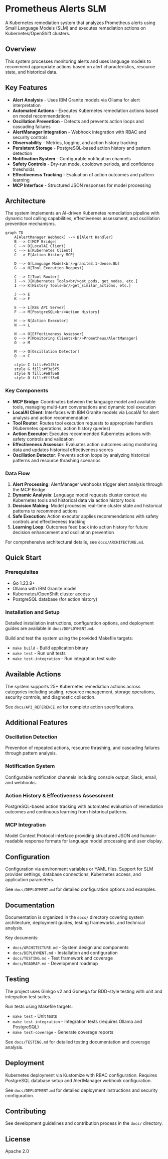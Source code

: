 # Prometheus Alerts SLM

A Kubernetes remediation system that analyzes Prometheus alerts using Small Language Models (SLM) and executes remediation actions on Kubernetes/OpenShift clusters.

## Overview

This system processes monitoring alerts and uses language models to recommend appropriate actions based on alert characteristics, resource state, and historical data.

## Key Features

- **Alert Analysis** - Uses IBM Granite models via Ollama for alert interpretation
- **Automated Actions** - Executes Kubernetes remediation actions based on model recommendations
- **Oscillation Prevention** - Detects and prevents action loops and cascading failures
- **AlertManager Integration** - Webhook integration with RBAC and security controls
- **Observability** - Metrics, logging, and action history tracking
- **Persistent Storage** - PostgreSQL-based action history and pattern detection
- **Notification System** - Configurable notification channels
- **Safety Controls** - Dry-run mode, cooldown periods, and confidence thresholds
- **Effectiveness Tracking** - Evaluation of action outcomes and pattern learning
- **MCP Interface** - Structured JSON responses for model processing

## Architecture

The system implements an AI-driven Kubernetes remediation pipeline with dynamic tool calling capabilities, effectiveness assessment, and oscillation prevention mechanisms.

```mermaid
graph TD
    A[AlertManager Webhook] --> B[Alert Handler]
    B --> C[MCP Bridge]
    C --> D[LocalAI Client]
    C --> E[Kubernetes Client]
    C --> F[Action History MCP]

    D --> G[Language Model<br/>granite3.1-dense:8b]
    G --> H[Tool Execution Request]

    C --> I[Tool Router]
    I --> J[Kubernetes Tools<br/>get_pods, get_nodes, etc.]
    I --> K[History Tools<br/>get_similar_actions, etc.]

    J --> E
    K --> F

    E --> L[K8s API Server]
    F --> M[PostgreSQL<br/>Action History]

    H --> N[Action Executor]
    N --> L

    N --> O[Effectiveness Assessor]
    O --> P[Monitoring Clients<br/>Prometheus/AlertManager]
    O --> M

    M --> Q[Oscillation Detector]
    Q --> C

    style C fill:#e1f5fe
    style G fill:#f3e5f5
    style N fill:#e8f5e8
    style O fill:#fff3e0
```

### Key Components

- **MCP Bridge**: Coordinates between the language model and available tools, managing multi-turn conversations and dynamic tool execution
- **LocalAI Client**: Interfaces with IBM Granite models via LocalAI for alert analysis and action recommendation
- **Tool Router**: Routes tool execution requests to appropriate handlers (Kubernetes operations, action history queries)
- **Action Executor**: Executes recommended Kubernetes actions with safety controls and validation
- **Effectiveness Assessor**: Evaluates action outcomes using monitoring data and updates historical effectiveness scores
- **Oscillation Detector**: Prevents action loops by analyzing historical patterns and resource thrashing scenarios

### Data Flow

1. **Alert Processing**: AlertManager webhooks trigger alert analysis through the MCP Bridge
2. **Dynamic Analysis**: Language model requests cluster context via Kubernetes tools and historical data via action history tools
3. **Decision Making**: Model processes real-time cluster state and historical patterns to recommend actions
4. **Safe Execution**: Action executor applies recommendations with safety controls and effectiveness tracking
5. **Learning Loop**: Outcomes feed back into action history for future decision enhancement and oscillation prevention

For comprehensive architectural details, see `docs/ARCHITECTURE.md`.

## Quick Start

### Prerequisites

- Go 1.23.9+
- Ollama with IBM Granite model
- Kubernetes/OpenShift cluster access
- PostgreSQL database (for action history)

### Installation and Setup

Detailed installation instructions, configuration options, and deployment guides are available in `docs/DEPLOYMENT.md`.

Build and test the system using the provided Makefile targets:
- `make build` - Build application binary
- `make test` - Run unit tests
- `make test-integration` - Run integration test suite

## Available Actions

The system supports 25+ Kubernetes remediation actions across categories including scaling, resource management, storage operations, security controls, and diagnostic collection.

See `docs/API_REFERENCE.md` for complete action specifications.

## Additional Features

### Oscillation Detection
Prevention of repeated actions, resource thrashing, and cascading failures through pattern analysis.

### Notification System
Configurable notification channels including console output, Slack, email, and webhooks.

### Action History & Effectiveness Assessment
PostgreSQL-based action tracking with automated evaluation of remediation outcomes and continuous learning from historical patterns.

### MCP Integration
Model Context Protocol interface providing structured JSON and human-readable response formats for language model processing and user display.

## Configuration

Configuration via environment variables or YAML files. Support for SLM provider settings, database connections, Kubernetes access, and application parameters.

See `docs/DEPLOYMENT.md` for detailed configuration options and examples.

## Documentation

Documentation is organized in the `docs/` directory covering system architecture, deployment guides, testing frameworks, and technical analysis.

Key documents:
- `docs/ARCHITECTURE.md` - System design and components
- `docs/DEPLOYMENT.md` - Installation and configuration
- `docs/TESTING.md` - Test framework and coverage
- `docs/ROADMAP.md` - Development roadmap

## Testing

The project uses Ginkgo v2 and Gomega for BDD-style testing with unit and integration test suites.

Run tests using Makefile targets:
- `make test` - Unit tests
- `make test-integration` - Integration tests (requires Ollama and PostgreSQL)
- `make test-coverage` - Generate coverage reports

See `docs/TESTING.md` for detailed testing documentation and coverage analysis.

## Deployment

Kubernetes deployment via Kustomize with RBAC configuration. Requires PostgreSQL database setup and AlertManager webhook configuration.

See `docs/DEPLOYMENT.md` for detailed deployment instructions and security configuration.

## Contributing

See development guidelines and contribution process in the `docs/` directory.

## License

Apache 2.0